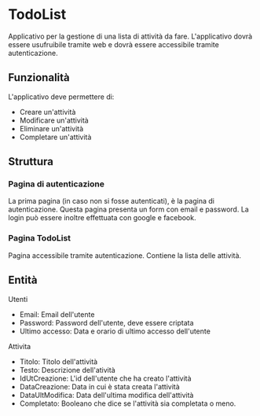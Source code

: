 # TodoList
Applicativo per la gestione di una lista di attività da fare. 
L'applicativo dovrà essere usufruibile tramite web e dovrà essere accessibile tramite autenticazione.

## Funzionalità
L'applicativo deve permettere di:
- Creare un'attività
- Modificare un'attività
- Eliminare un'attività
- Completare un'attività

## Struttura
### Pagina di autenticazione
La prima pagina (in caso non si fosse autenticati), è la pagina di autenticazione.
Questa pagina presenta un form con email e password.
La login può essere inoltre effettuata con google e facebook.

### Pagina TodoList
Pagina accessibile tramite autenticazione.
Contiene la lista delle attività.

## Entità
Utenti
- Email: Email dell'utente
- Password: Password dell'utente, deve essere criptata
- Ultimo accesso: Data e orario di ultimo accesso dell'utente

Attivita
- Titolo: Titolo dell'attività
- Testo: Descrizione dell'atività
- IdUtCreazione: L'id dell'utente che ha creato l'attività
- DataCreazione: Data in cui è stata creata l'attività
- DataUltModifica: Data dell'ultima modifica dell'attività
- Completato: Booleano che dice se l'attività sia completata o meno.
